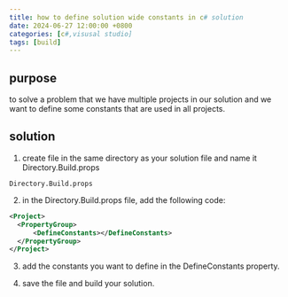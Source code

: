 ```yaml
---
title: how to define solution wide constants in c# solution
date: 2024-06-27 12:00:00 +0800
categories: [c#,visusal studio]
tags: [build]
---
```


## purpose

to solve a problem that we have multiple projects in our solution and we want to define some constants that are used in all projects.

## solution

1. create file in the same directory as your solution file and name it Directory.Build.props

`
Directory.Build.props
`

2. in the Directory.Build.props file, add the following code:

```xml
<Project>
  <PropertyGroup>
      <DefineConstants></DefineConstants>
  </PropertyGroup>
</Project>
``` 

3. add the constants you want to define in the DefineConstants property.

4. save the file and build your solution.